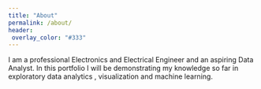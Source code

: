 ```yaml
---
title: "About"
permalink: /about/
header:
 overlay_color: "#333"
---
```


I am a professional Electronics and Electrical Engineer and an aspiring Data
Analyst. In this portfolio I will be demonstrating my knowledge so far in
exploratory data analytics , visualization and machine learning.
